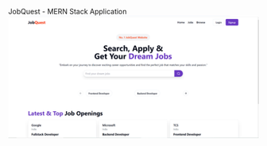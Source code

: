 JobQuest - MERN Stack Application
![JobQuest](https://github.com/Gaurav-153/JobQuest/blob/11365d9e9dc5b1aa3bebe47a10710bdcd536bd63/JobQuest.png)

